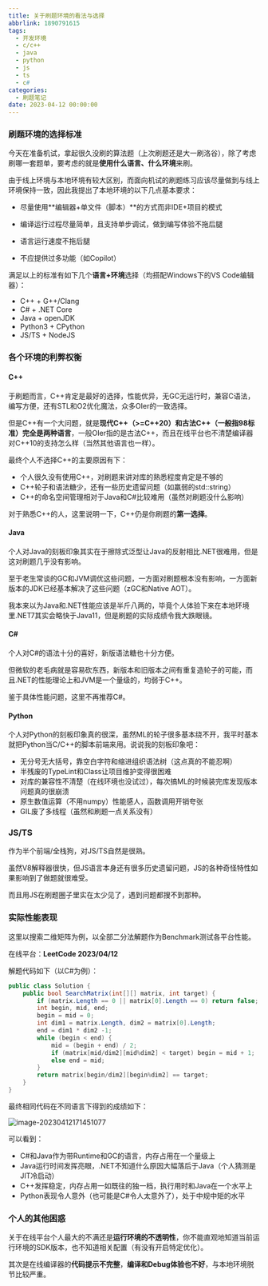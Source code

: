 ```yaml
---
title: 关于刷题环境的看法与选择
abbrlink: 1890791615
tags:
  - 开发环境
  - c/c++
  - java
  - python
  - js
  - ts
  - c#
categories:
  - 刷题笔记
date: 2023-04-12 00:00:00
---
```


### 刷题环境的选择标准

今天在准备机试，拿起很久没刷的算法题（上次刷题还是大一刷洛谷），除了考虑刷哪一套题单，要考虑的就是**使用什么语言、什么环境**来刷。

由于线上环境与本地环境有较大区别，而面向机试的刷题练习应该尽量做到与线上环境保持一致，因此我提出了本地环境的以下几点基本要求：

- 尽量使用**编辑器+单文件（脚本）**的方式而非IDE+项目的模式

- 编译运行过程尽量简单，且支持单步调试，做到编写体验不拖后腿
- 语言运行速度不拖后腿
- 不应提供过多功能（如Copilot）

满足以上的标准有如下几个**语言+环境**选择（均搭配Windows下的VS Code编辑器）：

- C++ + G++/Clang
- C# + .NET Core
- Java + openJDK
- Python3 + CPython
- JS/TS + NodeJS

### 各个环境的利弊权衡

#### C++

于刷题而言，C++肯定是最好的选择，性能优异，无GC无运行时，兼容C语法，编写方便，还有STL和O2优化魔法，众多OIer的一致选择。

但是C++有一个大问题，就是**现代C++（>=C++20）和古法C++（一般指98标准）完全是两种语言**，一般OIer指的是古法C++，而且在线平台也不清楚编译器对C++10的支持怎么样（当然其他语言也一样）。

最终个人不选择C++的主要原因有下：

- 个人很久没有使用C++，对刷题来讲对库的熟悉程度肯定是不够的
- C++轮子和语法糖少，还有一些历史遗留问题（如羸弱的std::string）
- C++的命名空间管理相对于Java和C#比较难用（虽然对刷题没什么影响）

对于熟悉C++的人，这里说明一下，C++仍是你刷题的**第一选择**。

#### Java

个人对Java的刻板印象其实在于擦除式泛型让Java的反射相比.NET很难用，但是这对刷题几乎没有影响。

至于老生常谈的GC和JVM调优这些问题，一方面对刷题根本没有影响，一方面新版本的JDK已经基本解决了这些问题（zGC和Native AOT）。

我本来以为Java和.NET性能应该是半斤八两的，毕竟个人体验下来在本地环境里.NET7其实会略快于Java11，但是刷题的实际成绩令我大跌眼镜。

#### C#

个人对C#的语法十分的喜好，新版语法糖也十分方便。

但微软的老毛病就是容易砍东西，新版本和旧版本之间有重复造轮子的可能，而且.NET的性能理论上和JVM是一个量级的，均弱于C++。

鉴于具体性能问题，这里不再推荐C#。

#### Python

个人对Python的刻板印象真的很深，虽然ML的轮子很多基本绕不开，我平时基本就把Python当C/C++的脚本前端来用。说说我的刻板印象吧：

- 无分号无大括号，靠空白字符和缩进组织语法树（这点真的不能忍啊）
- 半残废的TypeLint和Class让项目维护变得很困难
- 对库的兼容性不清楚（在线环境也没试过），每次搞ML的时候装完库发现版本问题真的很崩溃
- 原生数值运算（不用numpy）性能感人，函数调用开销夸张
- GIL废了多线程（虽然和刷题一点关系没有）

### JS/TS

作为半个前端/全栈狗，对JS/TS自然是很熟。

虽然V8解释器很快，但JS语言本身还有很多历史遗留问题，JS的各种奇怪特性如果影响到了做题就很难受。

而且用JS在刷题圈子里实在太少见了，遇到问题都搜不到那种。

### 实际性能表现

这里以搜索二维矩阵为例，以全部二分法解题作为Benchmark测试各平台性能。

在线平台：**LeetCode 2023/04/12**

解题代码如下（以C#为例）：

```c#
public class Solution {
    public bool SearchMatrix(int[][] matrix, int target) {
        if (matrix.Length == 0 || matrix[0].Length == 0) return false;
        int begin, mid, end;
        begin = mid = 0;
        int dim1 = matrix.Length, dim2 = matrix[0].Length;
        end = dim1 * dim2 -1;
        while (begin < end) {
            mid = (begin + end) / 2;
            if (matrix[mid/dim2][mid%dim2] < target) begin = mid + 1;
            else end = mid;
        }
        return matrix[begin/dim2][begin%dim2] == target;
    }
}
```

最终相同代码在不同语言下得到的成绩如下：

![image-20230412171451077](C:\Users\wps\AppData\Roaming\Typora\typora-user-images\image-20230412171451077.png)

可以看到：

- C#和Java作为带Runtime和GC的语言，内存占用在一个量级上
- Java运行时间发挥亮眼，.NET不知道什么原因大幅落后于Java（个人猜测是JIT冷启动）
- C++发挥稳定，内存占用一如既往的独一档，执行用时和Java在一个水平上
- Python表现令人意外（也可能是C#令人太意外了），处于中规中矩的水平

### 个人的其他困惑

关于在线平台个人最大的不满还是**运行环境的不透明性**，你不能直观地知道当前运行环境的SDK版本，也不知道相关配置（有没有开启特定优化）。

其次是在线编译器的**代码提示不完整**，**编译和Debug体验也不好**，与本地环境脱节比较严重。